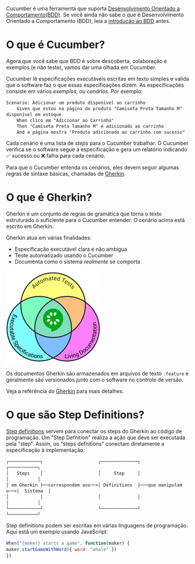 Cucumber é uma ferramenta que suporta [Desenvolvimento Orientado a Comportamento(BDD)](/docs/bdd).
Se você ainda não sabe o que é Desenvolvimento Orientado a Comportamento (BDD), leia a [introdução ao BDD](/docs/bdd)
antes.

# O que é Cucumber?
Agora que você sabe que BDD é sobre descoberta, colaboração e exemplos
(e não teste), vamos dar uma olhada em Cucumber.

Cucumber lê especificações executáveis escritas em texto simples e valida
que o software faz o que essas especificações dizem. As especificações
consiste em vários *exemplos*, ou *cenários*. Por exemplo:

```gherkin
Scenario: Adicionar um produto disponível ao carrinho
    Given que estou na página do produto "Camiseta Preta Tamanho M" disponível em estoque
    When clico em "Adicionar ao Carrinho"
    Then "Camiseta Preta Tamanho M" é adicionado ao carrinho
    And a página mostra "Produto adicionado ao carrinho com sucesso"
```

Cada cenário é uma lista de *steps* para o Cucumber trabalhar. O Cucumber verifica se o software segue a especificação e gera um relatório indicando ✅ sucesso ou ❌ falha para cada cenário.

Para que o Cucumber entenda os cenários, eles devem seguir algumas regras de sintaxe básicas, chamadas de [Gherkin](/docs/gherkin/).

# O que é Gherkin?

Gherkin é um conjunto de regras de gramática que torna o texto estruturado o suficiente para o Cucumber entender. O cenário acima está escrito em Gherkin.

Gherkin atua em várias finalidades:

- Especificação executável clara e não ambigua
- Teste automatizado usando o Cucumber
- Documenta como o sistema *realmente* se comporta

![Single source of Truth](./img/single-source-of-truth-256x256.png)

Os documentos Gherkin são armazenados em arquivos de texto `.feature` e geralmente
são versionados junto com o software no controle de versão.

Veja a referência do [Gherkin](/docs/gherkin) para mais detalhes.

# O que são Step Definitions?

[Step definitions](/docs/cucumber/step-definitions) servem para conectar os steps do Gherkin ao código de programação. Um "Step Defnition" realiza a ação que deve ser executada pela "step". Assim, os "steps defnitions" conectam diretamente a especificação à implementação.


```
┌────────────┐                     ┌──────────────┐                     ┌───────────┐
│   Steps    │                     │     Step     │                     │           │
│ em Gherkin ├──correspondem aos──>│ Definitions  ├───que manipulam o──>│  Sistema  │
│            │                     │              │                     │           │
└────────────┘                     └──────────────┘                     └───────────┘
```

Step definitions podem ser escritas em várias linguagens de programação. Aqui está um exemplo
usando JavaScript:

```javascript
When("{maker} starts a game", function(maker) {
maker.startGameWithWord({ word: "whale" })
})
```
